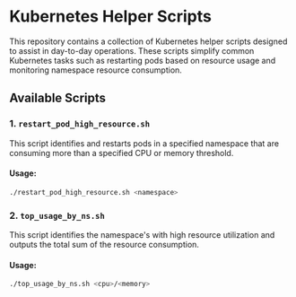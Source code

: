 # Kubernetes Helper Scripts

This repository contains a collection of Kubernetes helper scripts designed to assist in day-to-day operations. These scripts simplify common Kubernetes tasks such as restarting pods based on resource usage and monitoring namespace resource consumption.

## Available Scripts

### 1. `restart_pod_high_resource.sh`

This script identifies and restarts pods in a specified namespace that are consuming more than a specified CPU or memory threshold.

#### Usage:
```bash
./restart_pod_high_resource.sh <namespace>
```

### 2. `top_usage_by_ns.sh`

This script identifies the namespace's with high resource utilization and outputs the total sum of the resource consumption.

#### Usage:
```bash
./top_usage_by_ns.sh <cpu>/<memory>
```